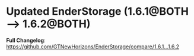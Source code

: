 # Updated EnderStorage (1.6.1@BOTH --> 1.6.2@BOTH)
**Full Changelog**: https://github.com/GTNewHorizons/EnderStorage/compare/1.6.1...1.6.2

